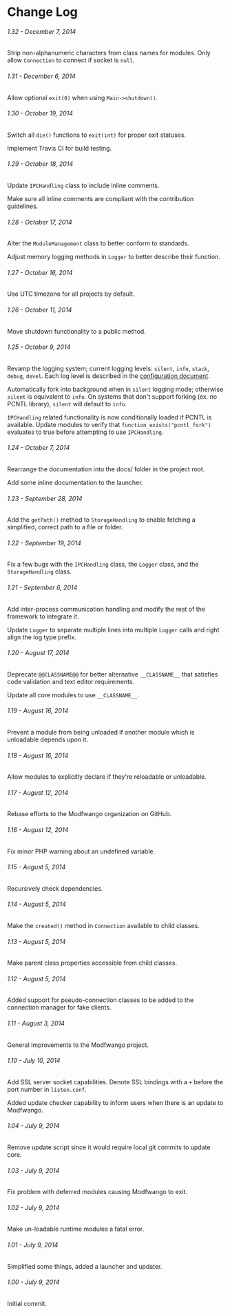 Change Log
==========

###### 1.32 - December 7, 2014
Strip non-alphanumeric characters from class names for modules.
Only allow `Connection` to connect if socket is `null`.

###### 1.31 - December 6, 2014
Allow optional `exit(0)` when using `Main->shutdown()`.

###### 1.30 - October 19, 2014
Switch all `die()` functions to `exit(int)` for proper exit statuses.

Implement Travis CI for build testing.

###### 1.29 - October 18, 2014
Update `IPCHandling` class to include inline comments.

Make sure all inline comments are compliant with the contribution guidelines.

###### 1.28 - October 17, 2014
Alter the `ModuleManagement` class to better conform to standards.

Adjust memory logging methods in `Logger` to better describe their function.

###### 1.27 - October 16, 2014
Use UTC timezone for all projects by default.

###### 1.26 - October 11, 2014
Move shutdown functionality to a public method.

###### 1.25 - October 9, 2014
Revamp the logging system; current logging levels:  `silent`, `info`, `stack`,
`debug`, `devel`.  Each log level is described in the
[configuration document](/docs/CONFIGURATION.md#confloglevelconf).

Automatically fork into background when in `silent` logging mode; otherwise
`silent` is equivalent to `info`.  On systems that don't support forking (ex. no
PCNTL library), `silent` will default to `info`.

`IPCHandling` related functionality is now conditionally loaded if PCNTL is
available.  Update modules to verify that `function_exists("pcntl_fork")`
evaluates to true before attempting to use `IPCHandling`.

###### 1.24 - October 7, 2014
Rearrange the documentation into the docs/ folder in the project root.

Add some inline documentation to the launcher.

###### 1.23 - September 28, 2014
Add the `getPath()` method to `StorageHandling` to enable fetching a simplified,
correct path to a file or folder.

###### 1.22 - September 19, 2014
Fix a few bugs with the `IPCHandling` class, the `Logger` class, and the
`StorageHandling` class.

###### 1.21 - September 6, 2014
Add inter-process communication handling and modify the rest of the framework to
integrate it.

Update `Logger` to separate multiple lines into multiple `Logger` calls and
right align the log type prefix.

###### 1.20 - August 17, 2014
Deprecate `@@CLASSNAME@@` for better alternative `__CLASSNAME__` that satisfies
code validation and text editor requirements.

Update all core modules to use `__CLASSNAME__`.

###### 1.19 - August 16, 2014
Prevent a module from being unloaded if another module which is unloadable
depends upon it.

###### 1.18 - August 16, 2014
Allow modules to explicitly declare if they're reloadable or unloadable.

###### 1.17 - August 12, 2014
Rebase efforts to the Modfwango organization on GitHub.

###### 1.16 - August 12, 2014
Fix minor PHP warning about an undefined variable.

###### 1.15 - August 5, 2014
Recursively check dependencies.

###### 1.14 - August 5, 2014
Make the `created()` method in `Connection` available to child classes.

###### 1.13 - August 5, 2014
Make parent class properties accessible from child classes.

###### 1.12 - August 5, 2014
Added support for pseudo-connection classes to be added to the connection
manager for fake clients.

###### 1.11 - August 3, 2014
General improvements to the Modfwango project.

###### 1.10 - July 10, 2014
Add SSL server socket capabilities.  Denote SSL bindings with a `+` before the
port number in `listen.conf`.

Added update checker capability to inform users when there is an update to
Modfwango.

###### 1.04 - July 9, 2014
Remove update script since it would require local git commits to update core.

###### 1.03 - July 9, 2014
Fix problem with deferred modules causing Modfwango to exit.

###### 1.02 - July 9, 2014
Make un-loadable runtime modules a fatal error.

###### 1.01 - July 9, 2014
Simplified some things, added a launcher and updater.

###### 1.00 - July 9, 2014
Initial commit.
